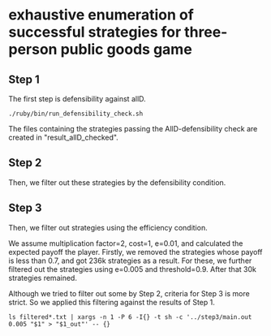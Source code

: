 # exhaustive enumeration of successful strategies for three-person public goods game

## Step 1

The first step is defensibility against allD.

```
./ruby/bin/run_defensibility_check.sh
```

The files containing the strategies passing the AllD-defensibility check are created in "result_allD_checked".

## Step 2

Then, we filter out these strategies by the defensibility condition.

## Step 3

Then, we filter out strategies using the efficiency condition.

We assume multiplication factor=2, cost=1, e=0.01, and calculated the expected payoff the player. Firstly, we removed the strategies whose payoff is less than 0.7, and got 236k strategies as a result.
For these, we further filtered out the strategies using e=0.005 and threshold=0.9. After that 30k strategies remained.

Although we tried to filter out some by Step 2, criteria for Step 3 is more strict. So we applied this filtering against the results of Step 1.

```
ls filtered*.txt | xargs -n 1 -P 6 -I{} -t sh -c '../step3/main.out 0.005 "$1" > "$1_out"' -- {}
```

